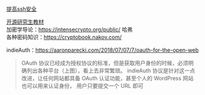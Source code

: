 [提高ssh安全](https://stribika.github.io/2015/01/04/secure-secure-shell.html)      

 [开源研究生教材](https://toc.cryptobook.us/)    
 加密学导论：https://intensecrypto.org/public/  哈弗  
 各种密码知识：https://cryptobook.nakov.com/  

indieAuth：https://aaronparecki.com/2018/07/07/7/oauth-for-the-open-web  
> OAuth 协议已经成为授权协议的标准，但是获取用户身份的时候，必须明确列出各种平台（上图），看上去非常繁琐。
indieAuth 协议是针对这一点改进，让任何网站都具备 OAuth 认证功能，甚至个人的 WordPress 网站也可以用来认证身份，
用户只要提交一个 URL 即可